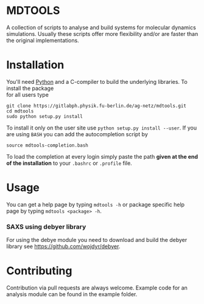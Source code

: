# MDTOOLS

A collection of scripts to analyse and build systems for molecular dynamics simulations.
Usually these scripts offer more flexibility and/or are faster than the original implementations.

# Installation

You'll need [Python](https://www.python.org) and a C-compiler to build the
underlying libraries. To install the package  
for all users type
```
git clone https://gitlabph.physik.fu-berlin.de/ag-netz/mdtools.git
cd mdtools
sudo python setup.py install
```
To install it only on the user site use `python setup.py install --user`.
If you are using `BASH` you can add the autocompletion script
by

```
source mdtools-completion.bash
```

To load the completion at every login simply paste the path **given at the end
of the installation** to your `.bashrc` or `.profile` file.

# Usage

You can get a help page by typing `mdtools -h` or package specific help page
by typing `mdtools <package> -h`.


### SAXS using debyer library

For using the debye module you need to download and build
the debyer library see
https://github.com/wojdyr/debyer.

# Contributing

Contribution via pull requests are always welcome. Example code for an
analysis module can be found in the example folder.
